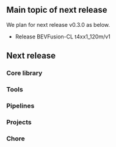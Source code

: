 ## Main topic of next release

We plan for next release v0.3.0 as below.

- Release BEVFusion-CL t4xx1_120m/v1

## Next release
### Core library

### Tools

### Pipelines

### Projects

### Chore
